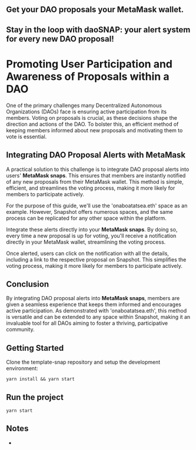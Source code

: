 ## Get your DAO proposals your MetaMask wallet.
## Stay in the loop with daoSNAP: your alert system for every new DAO proposal!


# Promoting User Participation and Awareness of Proposals within a DAO

One of the primary challenges many Decentralized Autonomous Organizations (DAOs) face is ensuring active participation from its members. Voting on proposals is crucial, as these decisions shape the direction and actions of the DAO. To bolster this, an efficient method of keeping members informed about new proposals and motivating them to vote is essential.

## Integrating DAO Proposal Alerts with MetaMask

A practical solution to this challenge is to integrate DAO proposal alerts into users' **MetaMask snaps**. This ensures that members are instantly notified of any new proposals from their MetaMask wallet. This method is simple, efficient, and streamlines the voting process, making it more likely for members to participate actively.

For the purpose of this guide, we'll use the 'onaboatatsea.eth' space as an example. However, Snapshot offers numerous spaces, and the same process can be replicated for any other space within the platform.

Integrate these alerts directly into your **MetaMask snaps**. By doing so, every time a new proposal is up for voting, you'll receive a notification directly in your MetaMask wallet, streamlining the voting process.

Once alerted, users can click on the notification with all the details, including a link to the respective proposal on Snapshot. This simplifies the voting process, making it more likely for members to participate actively.

## Conclusion

By integrating DAO proposal alerts into **MetaMask snaps**, members are given a seamless experience that keeps them informed and encourages active participation. As demonstrated with 'onaboatatsea.eth', this method is versatile and can be extended to any space within Snapshot, making it an invaluable tool for all DAOs aiming to foster a thriving, participative community.

## Getting Started

Clone the template-snap repository and setup the development environment:

```shell
yarn install && yarn start
```

## Run the project 
```shell
yarn start
```
## Notes

- 
